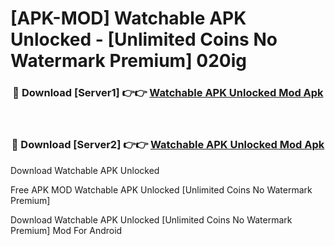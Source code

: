 # [APK-MOD] Watchable APK Unlocked - [Unlimited Coins No Watermark Premium] 020ig



<div align="center">
<h3>🔴 Download [Server1] 👉👉 <a href="https://momento.my/?title=Watchable_APK_Unlocked">Watchable APK Unlocked Mod Apk</a></h3><br>

<h3>🔴 Download [Server2] 👉👉 <a href="https://momento.my/?title=Watchable_APK_Unlocked">Watchable APK Unlocked Mod Apk</a></h3>
</div>



Download Watchable APK Unlocked 

Free APK MOD Watchable APK Unlocked [Unlimited Coins No Watermark Premium]

Download Watchable APK Unlocked [Unlimited Coins No Watermark Premium] Mod For Android
